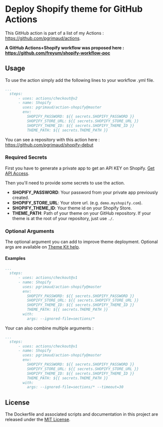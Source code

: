 # Deploy Shopify theme for GitHub Actions

This GitHub action is part of a list of my Actions : https://github.com/pgrimaud/actions.

**A GitHub Actions+Shopify workflow was proposed here : https://github.com/freyum/shopify-workflow-poc**

## Usage

To use the action simply add the following lines to your workflow .yml file.

```yaml
...
  steps:
      - uses: actions/checkout@v2
      - name: Shopify
        uses: pgrimaud/action-shopify@master
        env:
          SHOPIFY_PASSWORD: ${{ secrets.SHOPIFY_PASSWORD }}
          SHOPIFY_STORE_URL: ${{ secrets.SHOPIFY_STORE_URL }}
          SHOPIFY_THEME_ID: ${{ secrets.SHOPIFY_THEME_ID }}
          THEME_PATH: ${{ secrets.THEME_PATH }}
```

You can see a repository with this action here : https://github.com/pgrimaud/shopify-debut

### Required Secrets

First you have to generate a private app to get an API KEY on Shopify. [Get API Access](https://shopify.github.io/themekit/#get-api-access).

Then you'll need to provide some secrets to use the action.

* **SHOPIFY_PASSWORD**: Your password from your private app previously created.
* **SHOPIFY_STORE_URL**: Your store url. (e.g. `demo.myshopify.com`).
* **SHOPIFY_THEME_ID**: Your theme id on your Shopify Store.
* **THEME_PATH**: Path of your theme on your GitHub repository. If your theme is at the root of your repository, just use `./`.

### Optional Arguments

The optional argument you can add to improve theme deployment. Optional args are available on [Theme Kit help](https://shopify.github.io/themekit/configuration/#flags).

#### Examples

```yaml
...
  steps:
      - uses: actions/checkout@v1
      - name: Shopify
        uses: pgrimaud/action-shopify@master
        env:
          SHOPIFY_PASSWORD: ${{ secrets.SHOPIFY_PASSWORD }}
          SHOPIFY_STORE_URL: ${{ secrets.SHOPIFY_STORE_URL }}
          SHOPIFY_THEME_ID: ${{ secrets.SHOPIFY_THEME_ID }}
          THEME_PATH: ${{ secrets.THEME_PATH }}
        with:
          args: --ignored-file=sections/*
```

Your can also combine multiple arguments : 

```yaml
...
  steps:
      - uses: actions/checkout@v1
      - name: Shopify
        uses: pgrimaud/action-shopify@master
        env:
          SHOPIFY_PASSWORD: ${{ secrets.SHOPIFY_PASSWORD }}
          SHOPIFY_STORE_URL: ${{ secrets.SHOPIFY_STORE_URL }}
          SHOPIFY_THEME_ID: ${{ secrets.SHOPIFY_THEME_ID }}
          THEME_PATH: ${{ secrets.THEME_PATH }}
        with:
          args: --ignored-file=sections/* --timeout=30
```

## License

The Dockerfile and associated scripts and documentation in this project are released under the [MIT License](LICENSE).
